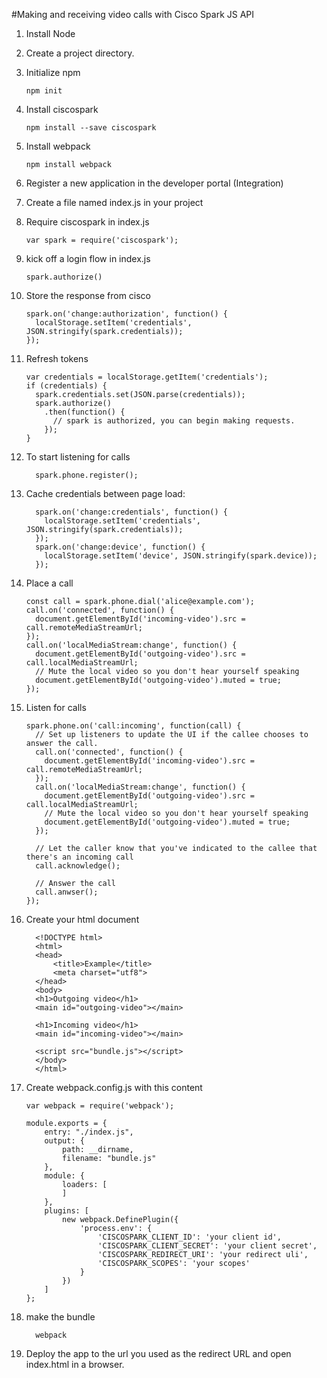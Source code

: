 #Making and receiving video calls with Cisco Spark JS API

1. Install Node
2. Create a project directory.
3. Initialize npm

    ```
    npm init
    ```
    
4. Install ciscospark

    ```
    npm install --save ciscospark
    ```
    
5. Install webpack

    ```
    npm install webpack
    ```
    
6. Register a new application in the developer portal (Integration)
7. Create a file named index.js in your project
8. Require ciscospark in index.js

    ```
    var spark = require('ciscospark');
    ```
    
9. kick off a login flow in index.js

    ```
    spark.authorize()
    ```
    
10. Store the response from cisco

    ```
    spark.on('change:authorization', function() {
      localStorage.setItem('credentials', JSON.stringify(spark.credentials));
    });
    ```
    
11. Refresh tokens

    ```
    var credentials = localStorage.getItem('credentials');
    if (credentials) {
      spark.credentials.set(JSON.parse(credentials));
      spark.authorize()
        .then(function() {
          // spark is authorized, you can begin making requests.
        });
    }
    ```
    
12. To start listening for calls

    ```
      spark.phone.register();
    ```
    
13. Cache credentials between page load:

    ```
      spark.on('change:credentials', function() {
        localStorage.setItem('credentials', JSON.stringify(spark.credentials));
      });
      spark.on('change:device', function() {
        localStorage.setItem('device', JSON.stringify(spark.device));
      });
    ```
    
14. Place a call

    ```
    const call = spark.phone.dial('alice@example.com');
    call.on('connected', function() {
      document.getElementById('incoming-video').src = call.remoteMediaStreamUrl;
    });
    call.on('localMediaStream:change', function() {
      document.getElementById('outgoing-video').src = call.localMediaStreamUrl;
      // Mute the local video so you don't hear yourself speaking
      document.getElementById('outgoing-video').muted = true;
    });
    ```
    
15. Listen for calls

    ```
    spark.phone.on('call:incoming', function(call) {
      // Set up listeners to update the UI if the callee chooses to answer the call.
      call.on('connected', function() {
        document.getElementById('incoming-video').src = call.remoteMediaStreamUrl;
      });
      call.on('localMediaStream:change', function() {
        document.getElementById('outgoing-video').src = call.localMediaStreamUrl;
        // Mute the local video so you don't hear yourself speaking
        document.getElementById('outgoing-video').muted = true;
      });
    
      // Let the caller know that you've indicated to the callee that there's an incoming call
      call.acknowledge();
    
      // Answer the call
      call.anwser();
    });
    ```
    
16. Create your html document

    ```
      <!DOCTYPE html>
      <html>
      <head>
          <title>Example</title>
          <meta charset="utf8">
      </head>
      <body>
      <h1>Outgoing video</h1>
      <main id="outgoing-video"></main>
      
      <h1>Incoming video</h1>
      <main id="incoming-video"></main>
      
      <script src="bundle.js"></script>
      </body>
      </html>
    ```
    
17. Create webpack.config.js with this content

    ```
    var webpack = require('webpack');
    
    module.exports = {
        entry: "./index.js",
        output: {
            path: __dirname,
            filename: "bundle.js"
        },
        module: {
            loaders: [
            ]
        },
        plugins: [
            new webpack.DefinePlugin({
                'process.env': {
                    'CISCOSPARK_CLIENT_ID': 'your client id',
                    'CISCOSPARK_CLIENT_SECRET': 'your client secret',
                    'CISCOSPARK_REDIRECT_URI': 'your redirect uli',
                    'CISCOSPARK_SCOPES': 'your scopes'
                }
            })
        ]
    };
    ```
    
18. make the bundle

    ```
      webpack
    ```
    
19. Deploy the app to the url you used as the redirect URL and open index.html in a browser.